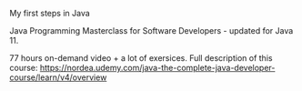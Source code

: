My first steps in Java

Java Programming Masterclass for Software Developers - updated for Java 11.

77 hours on-demand video + a lot of exersices. 
Full description of this course: 
https://nordea.udemy.com/java-the-complete-java-developer-course/learn/v4/overview
